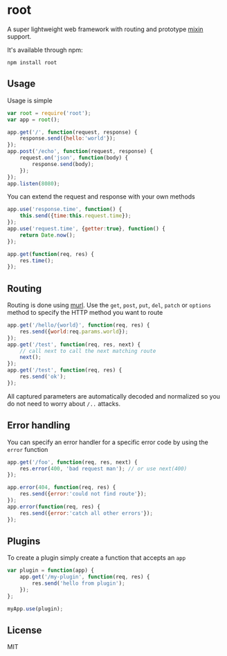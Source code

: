 # root

A super lightweight web framework with routing and prototype [mixin](https://github.com/mafintosh/protein) support.

It's available through npm:

	npm install root

## Usage

Usage is simple

``` js
var root = require('root');
var app = root();

app.get('/', function(request, response) {
	response.send({hello:'world'});
});
app.post('/echo', function(request, response) {
	request.on('json', function(body) {
		response.send(body);
	});
});
app.listen(8080);
```

You can extend the request and response with your own methods

``` js
app.use('response.time', function() {
	this.send({time:this.request.time});
});
app.use('request.time', {getter:true}, function() {
	return Date.now();
});

app.get(function(req, res) {
	res.time();
});
```

## Routing

Routing is done using [murl](https://github.com/mafintosh/murl).
Use the `get`, `post`, `put`, `del`, `patch` or `options` method to specify the HTTP method you want to route

``` js
app.get('/hello/{world}', function(req, res) {
	res.send({world:req.params.world});
});
app.get('/test', function(req, res, next) {
	// call next to call the next matching route
	next();
});
app.get('/test', function(req, res) {
	res.send('ok');
});
```

All captured parameters are automatically decoded and normalized so you do not need to worry about `/..` attacks.

## Error handling

You can specify an error handler for a specific error code by using the `error` function

``` js
app.get('/foo', function(req, res, next) {
	res.error(400, 'bad request man'); // or use next(400)
});

app.error(404, function(req, res) {
	res.send({error:'could not find route'});
});
app.error(function(req, res) {
	res.send({error:'catch all other errors'});
});
```

## Plugins

To create a plugin simply create a function that accepts an `app`

``` js
var plugin = function(app) {
	app.get('/my-plugin', function(req, res) {
		res.send('hello from plugin');
	});
};

myApp.use(plugin);
```

## License

MIT